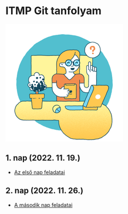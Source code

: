 # ITMP Git tanfolyam

![Screenshot](itmp_tanar_vagyok.png)

## 1. nap (2022. 11. 19.)

- [Az első nap feladatai](1_nap/1_nap_feladatok.md)


## 2. nap (2022. 11. 26.)

- [A második nap feladatai](2_nap/2_nap_feladatok.md)

